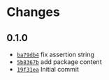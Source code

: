# Changes

## 0.1.0

- [`ba79db4`](https://github.com/offen/schemaify/commit/ba79db403a1760d9aac798c328e957557b7cc0b9)
  fix assertion string
- [`5b8367b`](https://github.com/offen/schemaify/commit/5b8367bf4d3095b095594c8edbf570a325ec8c9d)
  add package content
- [`19f31ea`](https://github.com/offen/schemaify/commit/19f31ea6d985634d7fb081f9df9202edf9537c2a)
  Initial commit
